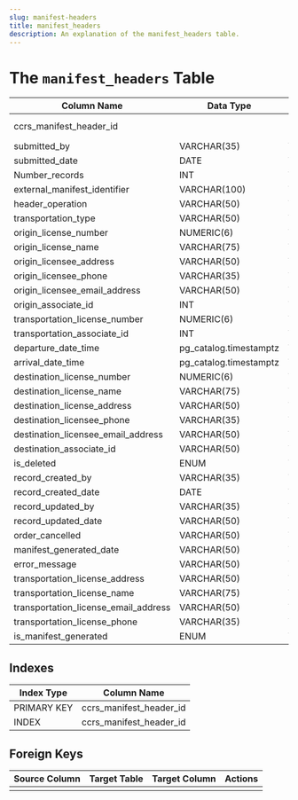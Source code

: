 ```yaml
---
slug: manifest-headers
title: manifest_headers
description: An explanation of the manifest_headers table.
---
```


# The `manifest_headers` Table

| Column Name                          | Data Type              | Nullable | Updatable | Comment     |
|--------------------------------------|------------------------|----------|-----------|-------------|
| ccrs_manifest_header_id              |                        | NO       | NO        | Primary Key | 
| submitted_by                         | VARCHAR(35)            | YES      | YES       |             |
| submitted_date                       | DATE                   | YES      | YES       |             |
| Number_records                       | INT                    | YES      | YES       |             |
| external_manifest_identifier         | VARCHAR(100)           | YES      | YES       |             |
| header_operation                     | VARCHAR(50)            | YES      | YES       |             |
| transportation_type                  | VARCHAR(50)            | YES      | YES       |             |
| origin_license_number                | NUMERIC(6)             | YES      | YES       |             |
| origin_license_name                  | VARCHAR(75)            | YES      | YES       |             |
| origin_licensee_address              | VARCHAR(50)            | YES      | YES       |             |
| origin_licensee_phone                | VARCHAR(35)            | YES      | YES       |             |
| origin_licensee_email_address        | VARCHAR(50)            | YES      | YES       |             |
| origin_associate_id                  | INT                    | YES      | YES       |             |
| transportation_license_number        | NUMERIC(6)             | YES      | YES       |             |
| transportation_associate_id          | INT                    | YES      | YES       |             |
| departure_date_time                  | pg_catalog.timestamptz | YES      | YES       |             |
| arrival_date_time                    | pg_catalog.timestamptz | YES      | YES       |             |
| destination_license_number           | NUMERIC(6)             | YES      | YES       |             |
| destination_license_name             | VARCHAR(75)            | YES      | YES       |             |
| destination_license_address          | VARCHAR(50)            | YES      | YES       |             |
| destination_licensee_phone           | VARCHAR(35)            | YES      | YES       |             |
| destination_licensee_email_address   | VARCHAR(50)            | YES      | YES       |             |
| destination_associate_id             | VARCHAR(50)            | YES      | YES       |             |
| is_deleted                           | ENUM                   | YES      | YES       | True,False  |
| record_created_by                    | VARCHAR(35)            | YES      | YES       |             |
| record_created_date                  | DATE                   | YES      | YES       |             |
| record_updated_by                    | VARCHAR(35)            | YES      | YES       |             |
| record_updated_date                  | VARCHAR(50)            | YES      | YES       |             |
| order_cancelled                      | VARCHAR(50)            | YES      | YES       |             |
| manifest_generated_date              | VARCHAR(50)            | YES      | YES       |             |
| error_message                        | VARCHAR(50)            | YES      | YES       |             |
| transportation_license_address       | VARCHAR(50)            | YES      | YES       |             |
| transportation_license_name          | VARCHAR(75)            | YES      | YES       |             |
| transportation_license_email_address | VARCHAR(50)            | YES      | YES       |             |
| transportation_license_phone         | VARCHAR(35)            | YES      | YES       |             |
| is_manifest_generated                | ENUM                   | YES      | YES       | True,False  |

## Indexes

| Index Type  | Column Name             |
|-------------|-------------------------|
| PRIMARY KEY | ccrs_manifest_header_id |
| INDEX       | ccrs_manifest_header_id |

## Foreign Keys

| Source Column | Target Table | Target Column | Actions |
|---------------|--------------|---------------|---------|
|               |              |               |         |